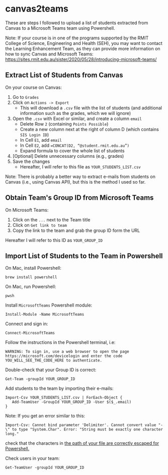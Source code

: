 # canvas2teams

These are steps I followed to upload a list of students extracted from Canvas to a Microsoft Teams team using Powershell.

Note: If your course is in one of the programs supported by the RMIT College of Science, Engineering and Health (SEH), you may want to contact the Learning Enhancement Team, as they can provide more information on how to sync Canvas and Microsoft Teams: https://sites.rmit.edu.au/sister/2020/05/28/introducing-microsoft-teams/ 

## Extract List of Students from Canvas

On your course on Canvas:

1. Go to `Grades`
2. Click on `Actions -> Export`
   - This will download a `.csv` file with the list of students (and additional information such as the grades, which we will ignore)
3. Open the `.csv` with Excel or similar, and create a column `email`
   - Delete Row `2` (containing `Points Possible`)
   - Create a new column next at the right of column D (which contains `SIS Login ID`)
   - In Cell `E1`, add `email`
   - In Cell `E2`, add `=CONCAT(D2, “@student.rmit.edu.au”)`
   - Expand formula to cover the whole list of students
4. [Optional] Delete unnecessary columns (e.g., grades)
5. Save the changes
    - Hereafter, I will refer to this file as `YOUR_STUDENTS_LIST.csv`

Note: There is probably a better way to extract e-mails from students on Canvas (i.e., using Canvas API), but this is the method I used so far.

## Obtain Team's Group ID from Microsoft Teams

On Microsoft Teams:

1. Click on the `...` next to the Team title
2. Click on `Get link to team`
3. Copy the link to the team and grab the group ID form the URL

Hereafter I will refer to this ID as `YOUR_GROUP_ID`

## Import List of Students to the Team in Powershell

On Mac, install Powershell:

```
brew install powershell
```

On Mac, run Powershell:

```
pwsh
```

Install `MicrosoftTeams` Powershell module:

```
Install-Module -Name MicrosoftTeams
```

Connect and sign in:

```
Connect-MicrosoftTeams
```

Follow the instructions in the Powershell terminal, i.e:

```
WARNING: To sign in, use a web browser to open the page https://microsoft.com/devicelogin and enter the code YOU_WILL_SEE_THE_CODE_HERE to authenticate.
```

Double-check that your Group ID is correct:
```
Get-Team -groupId YOUR_GROUP_ID
```

Add students to the team by importing their e-mails:

```
Import-Csv YOUR_STUDENTS_LIST.csv | ForEach-Object {
   Add-TeamUser -GroupId YOUR_GROUP_ID -User $($_.email)
}
```

Note: If you get an error similar to this:
  ```
  Import-Csv: Cannot bind parameter 'Delimiter'. Cannot convert value "-\" to type "System.Char". Error: "String must be exactly one character long."
  ```
check that the characters in [the path of your file are correctly escaped for Powershell.](https://stackoverflow.com/questions/35225462/binding-delimiter-in-powershell)

Check users in your team:
```
Get-TeamUser -groupId YOUR_GROUP_ID
```
